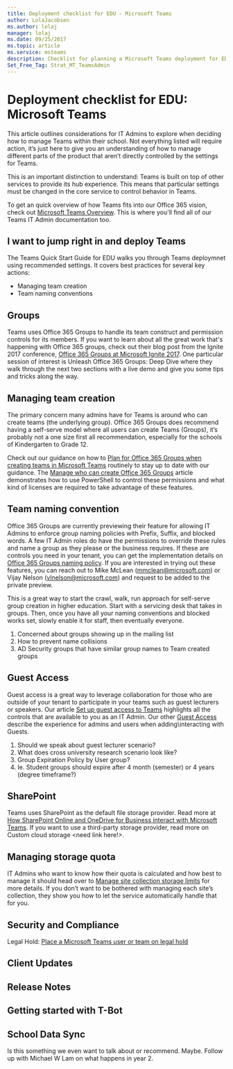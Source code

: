 ```yaml
---
title: Deployment checklist for EDU - Microsoft Teams
author: LolaJacobsen
ms.author: lolaj
manager: lolaj
ms.date: 09/25/2017
ms.topic: article
ms.service: msteams
description: Checklist for planning a Microsoft Teams deployment for EDU.
Set_Free_Tag: Strat_MT_TeamsAdmin
---
```


Deployment checklist for EDU: Microsoft Teams
=============================================

This article outlines considerations for IT Admins to explore when deciding how to manage Teams within their school. Not everything listed will require action, it’s just here to give you an understanding of how to manage different parts of the product that aren’t directly controlled by the settings for Teams. 

This is an important distinction to understand: Teams is built on top of other services to provide its hub experience. This means that particular settings must be changed in the core service to control behavior in Teams. 

To get an quick overview of how Teams fits into our Office 365 vision, check out [Microsoft Teams Overview](Teams-overview.md). This is where you'll find all of our Teams IT Admin documentation too.
 
## I want to jump right in and deploy Teams
The Teams Quick Start Guide for EDU walks you through Teams deploymnet using recommended settings. It covers best practices for several key actions:

 - Managing team creation 
 - Team naming conventions


## Groups
Teams uses Office 365 Groups to handle its team construct and permission controls for its members. If you want to learn about all the great work that's happening with Office 365 groups, check out their blog post from the Ignite 2017 conference, [Office 365 Groups at Microsoft Ignite 2017](https://techcommunity.microsoft.com/t5/Office-365-Blog/Office-365-Groups-at-Microsoft-Ignite-2017/ba-p/114795). One particular session of interest is Unleash Office 365 Groups: Deep Dive where they walk through the next two sections with a live demo and give you some tips and tricks along the way.

## Managing team creation
The primary concern many admins have for Teams is around who can create teams (the underlying group). Office 365 Groups does recommend having a self-serve model where all users can create Teams (Groups), it’s probably not a one size first all recommendation, especially for the schools of Kindergarten to Grade 12. 

Check out our guidance on how to [Plan for Office 365 Groups when creating teams in Microsoft Teams](plan-Office-365-groups.md) routinely to stay up to date with our guidance. The [Manage who can create Office 365 Groups](https://support.office.com/en-us/article/Manage-who-can-create-Office-365-Groups-4c46c8cb-17d0-44b5-9776-005fced8e618) article demonstrates how to use PowerShell to control these permissions and what kind of licenses are required to take advantage of these features. 

## Team naming convention 
Office 365 Groups are currently previewing their feature for allowing IT Admins to enforce group naming policies with Prefix, Suffix, and blocked words. A few IT Admin roles do have the permissions to override these rules and name a group as they please or the business requires.   If these are controls you need in your tenant, you can get the implementation details on [Office 365 Groups naming policy](https://support.office.com/en-us/article/Office-365-Groups-Naming-Policy-6ceca4d3-cad1-4532-9f0f-d469dfbbb552). If you are interested in trying out these features, you can reach out to Mike McLean (mmclean@microsoft.com) or Vijay Nelson (vlnelson@microsoft.com) and request to be added to the private preview. 

This is a great way to start the crawl, walk, run approach for self-serve group creation in higher education. Start with a servicing desk that takes in groups. Then, once you have all your naming conventions and blocked works set, slowly enable it for staff, then eventually everyone. 

1. Concerned about groups showing up in the mailing list
1. How to prevent name collisions 
2. AD Security groups that have similar group names to Team created groups


## Guest Access

Guest access is a great way to leverage collaboration for those who are outside of your tenant to participate in your teams such as guest lecturers or speakers. Our article [Set up guest access to Teams](set-up-guests.md) highlights all the controls that are available to you as an IT Admin. Our other [Guest Access](guest-access.md) describe the experience for admins and users when adding\interacting with Guests. 

1. Should we speak about guest lecturer scenario?
2. What does cross university research scenario look like?
3. Group Expiration Policy by User group?
4. Ie. Student groups should expire after 4 month (semester) or 4 years (degree timeframe?)

## SharePoint

Teams uses SharePoint as the default file storage provider. Read more at [How SharePoint Online and OneDrive for Business interact with Microsoft Teams](SharePoint-OneDrive-interact.md). If you want to use a third-party storage provider, read more on Custom cloud storage <need link here!>. 

## Managing storage quota

IT Admins who want to know how their quota is calculated and how best to manage it should head over to [Manage site collection storage limits](https://support.office.com/en-us/article/Manage-site-collection-storage-limits-77389C2C-8E7E-4B16-AB97-1C7103784B08) for more details. If you don’t want to be bothered with managing each site’s collection, they show you how to let the service automatically handle that for you. 

## Security and Compliance

Legal Hold: [Place a Microsoft Teams user or team on legal hold](legal-hold.md)

## Client Updates

## Release Notes

## Getting started with T-Bot

## School Data Sync

Is this something we even want to talk about or recommend. Maybe. Follow up with Michael W Lam on what happens in year 2. 

